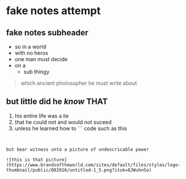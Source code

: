 # fake notes attempt

## fake notes subheader

- so in a world
- with no heros
- one man must decide
- on a
    - sub thingy
>which ancient pholosopher he must write about

## but little did he _know_ **THAT**
1. his entire life was a lie
2. that he could not and would not suceed
3. unless he learned how to ``` code such as this
```  


but bear witness unto a picture of undescricable power    

![this is that picture](https://www.brandsoftheworld.com/sites/default/files/styles/logo-thumbnail/public/082016/untitled-1_5.png?itok=8JWuhnSo)
